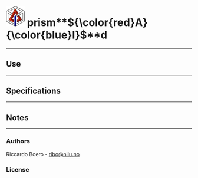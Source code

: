 # <img src="figures/prismAId_logo.png" alt="logo" width="50"/> prism**${\color{red}A}{\color{blue}I}$**d 



* * *

## Use

* * *

## Specifications

* * *

## Notes

* * *

### Authors

Riccardo Boero - ribo@nilu.no

### License